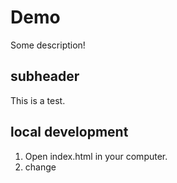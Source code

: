 # Demo 

Some description!


## subheader

This is a test.

## local development

1. Open index.html in your computer.
2. change